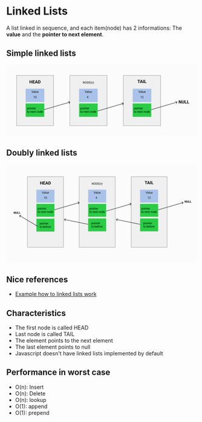 <h1>Linked Lists</h1>
<p>A list linked in sequence, and each item(node) has 2 informations: The <strong>value</strong> and the <strong>pointer to next element</strong>.</p>

<h2>Simple linked lists</h2>
<img src="./images/linked-lists-01.png"/>
<h2>Doubly linked lists</h2>
<img src="./images/doubly-linked-lists.png" />

<h2>Nice references</h2>
<ul>
  <li> <a href="https://visualgo.net/en/list">Example how to linked lists work</a></li>
</ul>

<h2>Characteristics</h2>
<ul>
  <li>The first node is called HEAD</li>
  <li>Last node is called TAIL</li>
  <li>The element points to the next element</li>
  <li>The last element points to null</li>
  <li>Javascript doesn't have linked lists implemented by default</li>
</ul>

<h2>Performance in worst case</h2>
<ul>
  <li>O(n): Insert</li>
  <li>O(n): Delete </li>
  <li>O(n): lookup</li>
  <li>O(1): append</li>
  <li>O(1): prepend</li>
<ul>
